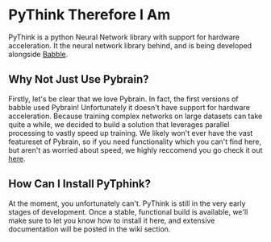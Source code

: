 # PyThink Therefore I Am

PyThink is a python Neural Network library with support for hardware acceleration. It the neural network library behind, and is being developed alongside [Babble](https://github.com/sl/babble).

## Why Not Just Use Pybrain?

Firstly, let's be clear that we love Pybrain. In fact, the first versions of babble used Pybrain! Unfortunately it doesn't have support for hardware acceleration. Because training complex networks on large datasets can take quite a while, we decided to build a solution that leverages parallel processing to vastly speed up training. We likely won't ever have the vast featureset of Pybrain, so if you need functionality which you can't find here, but aren't as worried about speed, we highly reccomend you go check it out [here](http://pybrain.org/).

## How Can I Install PyTphink?

At the moment, you unfortunately can't. PyThink is still in the very early stages of development. Once a stable, functional build is available, we'll make sure to let you know how to install it here, and extensive documentation will be posted in the wiki section.

